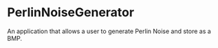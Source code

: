 # PerlinNoiseGenerator
 An application that allows a user to generate Perlin Noise and store as a BMP.
